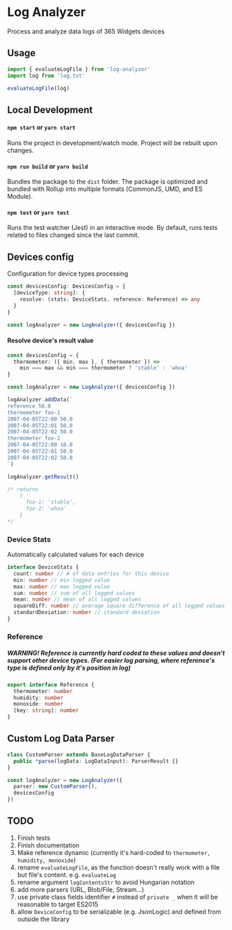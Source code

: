 # Log Analyzer

Process and analyze data logs of 365 Widgets devices

## Usage

```typescript
import { evaluateLogFile } from 'log-analyzer'
import log from 'log.txt'

evaluateLogFile(log)
```

## Local Development

#### `npm start` or `yarn start`

Runs the project in development/watch mode. Project will be rebuilt upon changes.

#### `npm run build` or `yarn build`

Bundles the package to the `dist` folder.
The package is optimized and bundled with Rollup into multiple formats (CommonJS, UMD, and ES Module).

#### `npm test` or `yarn test`

Runs the test watcher (Jest) in an interactive mode.
By default, runs tests related to files changed since the last commit.

## Devices config

Configuration for device types processing

```typescript
const devicesConfig: DevicesConfig = {
  [deviceType: string]: {
    resolve: (stats: DeviceStats, reference: Reference) => any
  }
}

const logAnalyzer = new LogAnalyzer({ devicesConfig })
```

#### Resolve device's result value

```typescript
const devicesConfig = {
  thermometer: ({ min, max }, { thermometer }) =>
    min === max && min === thermometer ? 'stable' : 'whoa'
}

const logAnalyzer = new LogAnalyzer({ devicesConfig })

logAnalyzer.addData(`
reference 50.0
thermometer foo-1
2007-04-05T22:00 50.0
2007-04-05T22:01 50.0
2007-04-05T22:02 50.0
thermometer foo-2
2007-04-05T22:00 10.0
2007-04-05T22:01 50.0
2007-04-05T22:02 50.0
`)

logAnalyzer.getResult()

/* returns
    {
      foo-1: 'stable',
      foo-2: 'whoa'
    }
*/
```

### Device Stats

Automatically calculated values for each device

```typescript
interface DeviceStats {
  count: number // # of data entries for this device
  min: number // min logged value
  max: number // max logged value
  sum: number // sum of all logged values
  mean: number // mean of all logged values
  squareDiff: number // average square difference of all logged values
  standardDeviation: number // standard deviation
}
```

### Reference

##### WARNING! Reference is currently hard coded to these values and doesn't support other device types. (For easier log parsing, where reference's type is defined only by it's position in log)

```typescript
export interface Reference {
  thermometer: number
  humidity: number
  monoxide: number
  [key: string]: number
}
```

## Custom Log Data Parser

```typescript
class CustomParser extends BaseLogDataParser {
  public *parse(logData: LogDataInput): ParserResult {}
}

const logAnalyzer = new LogAnalyzer({
  parser: new CustomParser(),
  devicesConfig
})
```

## TODO

1. Finish tests
2. Finish documentation
3. Make reference dynamic (currently it's hard-coded to `thermometer, humidity, monoxide`)
4. rename `evaluateLogFile`, as the function doesn't really work with a file but file's content. e.g. `evaluateLog`
5. rename argument `logContentsStr` to avoid Hungarian notation
6. add more parsers (URL, Blob/File, Stream...)
7. use private class fields identifier `#` instead of `private _` when it will be reasonable to target ES2015
8. allow `DeviceConfig` to be serializable (e.g. JsonLogic) and defined from outside the library
